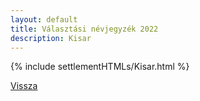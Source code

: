 ```yaml
---
layout: default
title: Választási névjegyzék 2022
description: Kisar
---
```


{% include settlementHTMLs/Kisar.html %}

[Vissza](./)